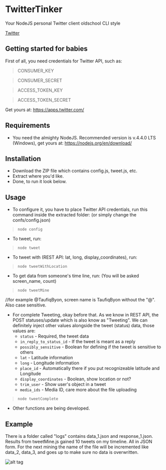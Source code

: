# TwitterTinker
Your NodeJS personal Twitter client oldschool CLI style

[Twitter](https://twitter.com/TaufiqByon)

## Getting started for babies
First of all, you need credentials for Twitter API, such as:

> CONSUMER_KEY

> CONSUMER_SECRET

> ACCESS_TOKEN_KEY

> ACCESS_TOKEN_SECRET

Get yours at: https://apps.twitter.com/

## Requirements
- You need the almighty NodeJS. Recommended version is v.4.4.0 LTS (Windows), get yours at: https://nodejs.org/en/download/

## Installation
- Download the ZIP file which contains config.js, tweet.js, etc.
- Extract where you'd like.
- Done, to run it look below.

## Usage

- To configure it, you have to place Twitter API credentials, run this command inside the extracted folder: (or simply change the confs/config.json)
> `node config`

- To tweet, run:
> `node tweet`

- To tweet with (REST API: lat, long, display_coordinates), run:
> `node tweetWithLocation`

- To get data from someone's time line, run: (You will be asked screen_name, count)
> `node tweetMine`

 //for example @TaufiqByon, screen name is TaufiqByon without the "@". Also case sensitive.

- For complete Tweeting, okay before that. As we know in REST API, the POST statuses/update which is also know as "Tweeting". We can definitely inject other values alongside the tweet (status) data, those values are:
  - `status` - Required, the tweet data
  - `in_reply_to_status_id` - If the tweet is meant as a reply
  - `possibly_sensitive` - Boolean for defining if the tweet is sensitive to others
  - `lat` - Latitude information
  - `long` - Longitude information
  - `place_id` - Automatically there if you put recognizeable latitude and Longitude
  - `display_coordinates` - Boolean, show location or not?
  - `trim_user` - Show user's object in a tweet
  - `media_ids` - Media ID, care more about the file uploading
> `node tweetComplete`

- Other functions are being developed.

## Example
There is a folder called "logs" contains data_1.json and response_1.json. Results from tweetMine.js gained 10 tweets on my timeline. All in JSON form. For the next mining the name of the file will be incremented like data_2, data_3, and goes up to make sure no data is overwritten.


![alt tag](http://piq.codeus.net/static/media/userpics/piq_194239_400x400.png)
